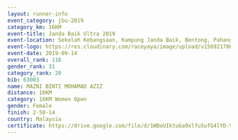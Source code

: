 ```yaml
---
layout: runner-info 
event_category: jbu-2019 
category_km: 16KM 
event-title: Janda Baik Ultra 2019 
event-location: Sekolah Kebangsaan, Kampung Janda Baik, Bentong, Pahang, Malaysia 
event-logo: https://res.cloudinary.com/raceyaya/image/upload/v1569217009/logo/janda-baik_vch1pc.jpg 
event-date: 2019-09-14
overall_rank: 116
gender_rank: 31
category_rank: 20
bib: 63003
name: MAZNI BINTI MOHAMAD AZIZ
distance: 16KM
category: 16KM Women Open
gender: Female
finish: 2-50-14
country: Malaysia
certificate: https://drive.google.com/file/d/1WBoUIktuGa9xlfu5ufG4lYD-ViJxWlmC/view?usp=sharing
---
```

